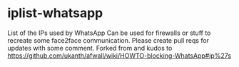 # iplist-whatsapp
List of the IPs used by WhatsApp
Can be used for firewalls or stuff to recreate some face2face communication.
Please create pull reqs for updates with some comment.
Forked from and kudos to https://github.com/ukanth/afwall/wiki/HOWTO-blocking-WhatsApp#ip%27s
